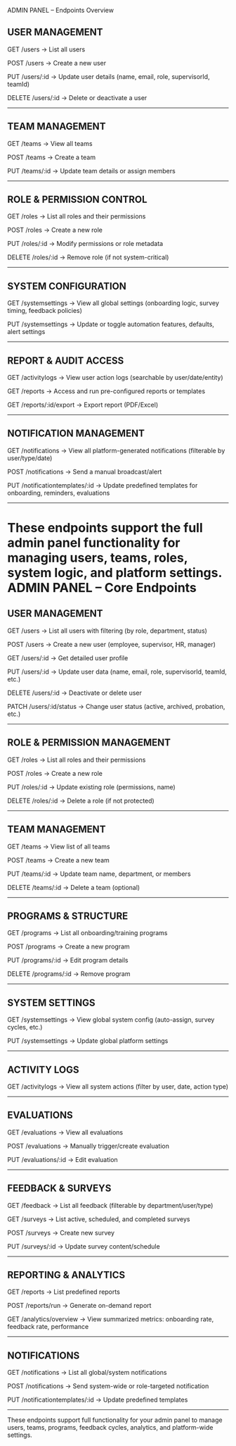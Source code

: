 ADMIN PANEL – Endpoints Overview

## USER MANAGEMENT

GET    /users
→ List all users

POST   /users
→ Create a new user

PUT    /users/:id
→ Update user details (name, email, role, supervisorId, teamId)

DELETE /users/:id
→ Delete or deactivate a user

---

## TEAM MANAGEMENT

GET    /teams
→ View all teams

POST   /teams
→ Create a team

PUT    /teams/:id
→ Update team details or assign members

---

## ROLE & PERMISSION CONTROL

GET    /roles
→ List all roles and their permissions

POST   /roles
→ Create a new role

PUT    /roles/:id
→ Modify permissions or role metadata

DELETE /roles/:id
→ Remove role (if not system-critical)

---

## SYSTEM CONFIGURATION

GET    /systemsettings
→ View all global settings (onboarding logic, survey timing, feedback policies)

PUT    /systemsettings
→ Update or toggle automation features, defaults, alert settings

---

## REPORT & AUDIT ACCESS

GET    /activitylogs
→ View user action logs (searchable by user/date/entity)

GET    /reports
→ Access and run pre-configured reports or templates

GET    /reports/:id/export
→ Export report (PDF/Excel)

---

## NOTIFICATION MANAGEMENT

GET    /notifications
→ View all platform-generated notifications (filterable by user/type/date)

POST   /notifications
→ Send a manual broadcast/alert

PUT    /notificationtemplates/:id
→ Update predefined templates for onboarding, reminders, evaluations

---

These endpoints support the full admin panel functionality for managing users, teams, roles, system logic, and platform settings.
ADMIN PANEL – Core Endpoints
============================

## USER MANAGEMENT

GET    /users
→ List all users with filtering (by role, department, status)

POST   /users
→ Create a new user (employee, supervisor, HR, manager)

GET    /users/:id
→ Get detailed user profile

PUT    /users/:id
→ Update user data (name, email, role, supervisorId, teamId, etc.)

DELETE /users/:id
→ Deactivate or delete user

PATCH  /users/:id/status
→ Change user status (active, archived, probation, etc.)

---

## ROLE & PERMISSION MANAGEMENT

GET    /roles
→ List all roles and their permissions

POST   /roles
→ Create a new role

PUT    /roles/:id
→ Update existing role (permissions, name)

DELETE /roles/:id
→ Delete a role (if not protected)

---

## TEAM MANAGEMENT

GET    /teams
→ View list of all teams

POST   /teams
→ Create a new team

PUT    /teams/:id
→ Update team name, department, or members

DELETE /teams/:id
→ Delete a team (optional)

---

## PROGRAMS & STRUCTURE

GET    /programs
→ List all onboarding/training programs

POST   /programs
→ Create a new program

PUT    /programs/:id
→ Edit program details

DELETE /programs/:id
→ Remove program

---

## SYSTEM SETTINGS

GET    /systemsettings
→ View global system config (auto-assign, survey cycles, etc.)

PUT    /systemsettings
→ Update global platform settings

---

## ACTIVITY LOGS

GET    /activitylogs
→ View all system actions (filter by user, date, action type)

---

## EVALUATIONS

GET    /evaluations
→ View all evaluations

POST   /evaluations
→ Manually trigger/create evaluation

PUT    /evaluations/:id
→ Edit evaluation

---

## FEEDBACK & SURVEYS

GET    /feedback
→ List all feedback (filterable by department/user/type)

GET    /surveys
→ List active, scheduled, and completed surveys

POST   /surveys
→ Create new survey

PUT    /surveys/:id
→ Update survey content/schedule

---

## REPORTING & ANALYTICS

GET    /reports
→ List predefined reports

POST   /reports/run
→ Generate on-demand report

GET    /analytics/overview
→ View summarized metrics: onboarding rate, feedback rate, performance

---

## NOTIFICATIONS

GET    /notifications
→ List all global/system notifications

POST   /notifications
→ Send system-wide or role-targeted notification

PUT    /notificationtemplates/:id
→ Update predefined templates

---

These endpoints support full functionality for your admin panel to manage users, teams, programs, feedback cycles, analytics, and platform-wide settings.
